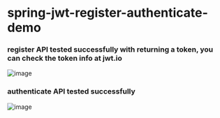 # spring-jwt-register-authenticate-demo

### register API tested successfully with returning a token, you can check the token info at jwt.io
![image](https://github.com/geekqq/spring-jwt-register-authenticate-demo/assets/53326015/29ed2d4b-9c30-4619-a624-1b9ae42cf293)
### authenticate API tested successfully
![image](https://github.com/geekqq/spring-jwt-register-authenticate-demo/assets/53326015/ada815ff-55e2-4be6-811f-cd1fb3febcca)
